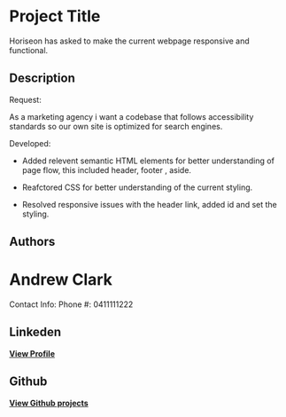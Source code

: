 # Project Title

Horiseon has asked to make the current webpage responsive and functional.

## Description

Request:

As a marketing agency i want a codebase that follows accessibility standards
so our own site is optimized for search engines.

Developed:

  * Added relevent semantic HTML elements for better understanding of page flow, this included
    header, footer , aside.

  * Reafctored CSS for better understanding of the current styling.

  * Resolved responsive issues with the header link, added id and set the styling.



## Authors

# Andrew Clark
Contact Info:
Phone #: 0411111222

## Linkeden
<a href="https://au.linkedin.com/"><b>View Profile</b></a>

## Github
<a href="https://andy316c.github.io/SEO-refactoring/"><b>View Github projects</b></a>






